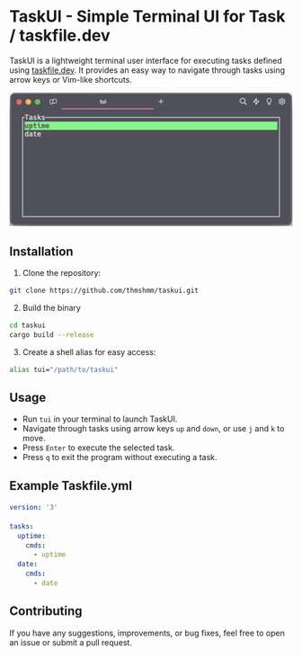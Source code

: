 # TaskUI - Simple Terminal UI for Task / taskfile.dev

TaskUI is a lightweight terminal user interface for executing tasks defined using [taskfile.dev](https://taskfile.dev). It provides an easy way to navigate through tasks using arrow keys or Vim-like shortcuts.

![taskui-example](./taskui-example.png)

## Installation

1. Clone the repository:

```bash
git clone https://github.com/thmshmm/taskui.git
```

2. Build the binary

```bash
cd taskui
cargo build --release
```

3. Create a shell alias for easy access:

```bash
alias tui="/path/to/taskui"
```

## Usage

- Run `tui` in your terminal to launch TaskUI.
- Navigate through tasks using arrow keys `up` and `down`, or use `j` and `k` to move.
- Press `Enter` to execute the selected task.
- Press `q` to exit the program without executing a task.

## Example Taskfile.yml

```yaml
version: '3'

tasks:
  uptime:
    cmds:
      - uptime
  date:
    cmds:
      - date
```

## Contributing

If you have any suggestions, improvements, or bug fixes, feel free to open an issue or submit a pull request.

